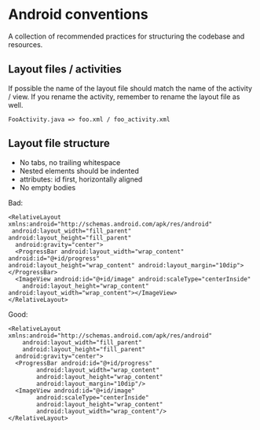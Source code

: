# Android conventions

A collection of recommended practices for structuring the codebase and
resources.

## Layout files / activities

If possible the name of the layout file should match the name of the activity /
view.  If you rename the activity, remember to rename the layout file as well.

    FooActivity.java => foo.xml / foo_activity.xml

## Layout file structure

  * No tabs, no trailing whitespace
  * Nested elements should be indented
  * attributes: id first, horizontally aligned
  * No empty bodies

Bad:

    <RelativeLayout xmlns:android="http://schemas.android.com/apk/res/android"
     android:layout_width="fill_parent" android:layout_height="fill_parent"
      android:gravity="center">
      <ProgressBar android:layout_width="wrap_content"
    android:id="@+id/progress"
    android:layout_height="wrap_content" android:layout_margin="10dip"></ProgressBar>
      <ImageView android:id="@+id/image" android:scaleType="centerInside"
        android:layout_height="wrap_content" android:layout_width="wrap_content"></ImageView>
    </RelativeLayout>

Good:

    <RelativeLayout xmlns:android="http://schemas.android.com/apk/res/android"
        android:layout_width="fill_parent"
        android:layout_height="fill_parent"
      android:gravity="center">
      <ProgressBar android:id="@+id/progress"
            android:layout_width="wrap_content"
            android:layout_height="wrap_content"
            android:layout_margin="10dip"/>
      <ImageView android:id="@+id/image"
            android:scaleType="centerInside"
            android:layout_height="wrap_content"
            android:layout_width="wrap_content"/>
    </RelativeLayout>

